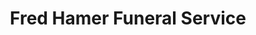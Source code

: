 ---
title: "Fred Hamer Funeral Service"
url: /bolton/fred-hamer-funeral-service/
shop: funeral directors
---